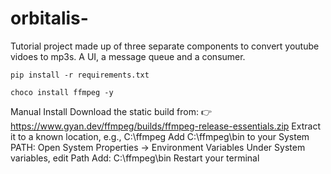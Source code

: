 # orbitalis-
Tutorial project made up of three separate components to convert youtube vidoes to mp3s. A UI, a message queue and a consumer. 

`pip install -r requirements.txt`


`choco install ffmpeg -y`


Manual Install
Download the static build from:
👉 https://www.gyan.dev/ffmpeg/builds/ffmpeg-release-essentials.zip
Extract it to a known location, e.g., C:\ffmpeg
Add C:\ffmpeg\bin to your System PATH:
Open System Properties → Environment Variables
Under System variables, edit Path
Add: C:\ffmpeg\bin
Restart your terminal

